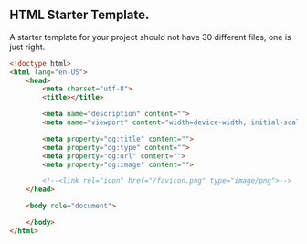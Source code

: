 ## HTML Starter Template.

A starter template for your project should not have 30 different files, one is just right.


```html
<!doctype html>
<html lang="en-US">
    <head>
        <meta charset="utf-8">
        <title></title>

        <meta name="description" content="">
        <meta name="viewport" content="width=device-width, initial-scale=1">

        <meta property="og:title" content="">
        <meta property="og:type" content="">
        <meta property="og:url" content="">
        <meta property="og:image" content="">

        <!--<link rel="icon" href="/favicon.png" type="image/png">-->
    </head>

    <body role="document">

    </body>
</html>
```